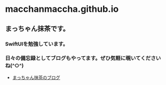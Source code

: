 # macchanmaccha.github.io
## まっちゃん抹茶です。
### SwiftUIを勉強しています。
### 日々の備忘録としてブログもやってます。ぜひ気軽に覗いてくださいね(^○^)
* [まっちゃん抹茶のブログ](https://matchanmatcha.com/)
